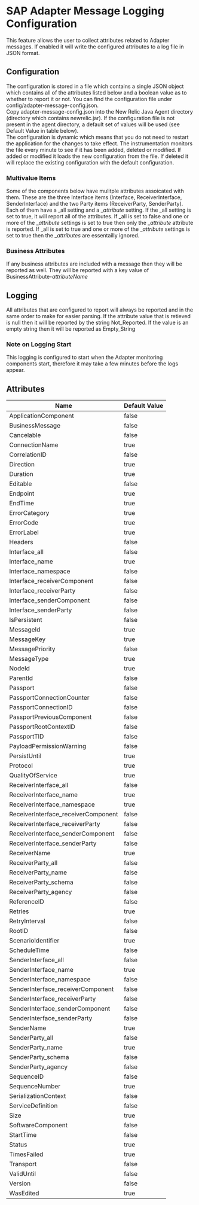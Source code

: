 # SAP Adapter Message Logging Configuration #
This feature allows the user to collect attributes related to Adapter messages.  If enabled it will write the configured attributes to a log file in JSON format.    

## Configuration ##
The configuration is stored in a file which contains a single JSON object which contains all of the attributes listed below and a boolean value as to whether to report it or not.  You can find the configuration file under config/adapter-message-config.json.   
Copy adapter-message-config.json into the New Relic Java Agent directory (directory which contains newrelic.jar).  If the configuration file is not present in the agent directory, a default set of values will be used (see Default Value in table below).   
The configuration is dynamic which means that you do not need to restart the application for the changes to take effect.  The instrumentation monitors the file every minute to see if it has been added, deleted or modified.  If added or modified it loads the new configuration from the file.   If deleted it will replace the existing configuration with the default configuration.   

### Multivalue Items ###
Some of the components below have mulitple attributes assoicated with them.  These are the three Interface items (Interface, ReceiverInterface, SenderInterface) and the two Party items (ReceiverParty, SenderParty). Each of them have a _all setting and a _*attribute* setting.
If the _all setting is set to true, it will report all of the attributes.  If _all is set to false and one or more of the _*attribute* settings is set to true then only the _*attribute* attribute is reported. If _all is set to true and one or more of the _*attribute* settings is set to true then the _*attributes* are essentailly ignored.   
### Business Attributes ###
If any business attributes are included with a message then they will be reported as well. They will be reported with a key value of BusinessAttribute-*attributeName*    
## Logging ##
All attributes that are configured to report will always be reported and in the same order to make for easier parsing.  If the attribute value that is retieved is null then it will be reported by the string Not_Reported.  If the value is an empty string then it will be reported as Empty_String    
### Note on Logging Start ###
This logging is configured to start when the Adapter monitoring components start, therefore it may take a few minutes before the logs appear.   
## Attributes ##  
| Name | Default Value |
| ---- | ---- |
| ApplicationComponent| false |
| BusinessMessage| false |
| Cancelable| false|
| ConnectionName| true|
| CorrelationID|  false |
| Direction|  true |
| Duration|  true |
| Editable|  false |
| Endpoint|  true |
| EndTime|  true |
| ErrorCategory|  true |
| ErrorCode|  true |
| ErrorLabel|  true |
| Headers|  false |
| Interface_all |  false |
| Interface_name|  true |
| Interface_namespace|  false |
| Interface_receiverComponent|  false |
| Interface_receiverParty|  false |
| Interface_senderComponent|  false |
| Interface_senderParty|  false |
| IsPersistent|  false |
| MessageId|  true |
| MessageKey|  true |
| MessagePriority|  false |
| MessageType|  true |
| NodeId|  true |
| ParentId|  false |
| Passport|  false |
| PassportConnectionCounter|  false |
| PassportConnectionID|  false |
| PassportPreviousComponent|  false |
| PassportRootContextID|  false |
| PassportTID|  false |
| PayloadPermissionWarning|  false |
| PersistUntil|  true |
| Protocol|  true |
| QualityOfService|  true |
| ReceiverInterface_all|  false |
| ReceiverInterface_name|  true |
| ReceiverInterface_namespace|  true |
| ReceiverInterface_receiverComponent|  false |
| ReceiverInterface_receiverParty|  false |
| ReceiverInterface_senderComponent|  false |
| ReceiverInterface_senderParty|  false |
| ReceiverName|  true |
| ReceiverParty_all|  false |
| ReceiverParty_name|  false |
| ReceiverParty_schema|  false |
| ReceiverParty_agency|  false |
| ReferenceID|  false |
| Retries|  true |
| RetryInterval|  false |
| RootID|  false |
| ScenarioIdentifier|  true |
| ScheduleTime|  false |
| SenderInterface_all|  false |
| SenderInterface_name|  true |
| SenderInterface_namespace|  false |
| SenderInterface_receiverComponent|  false |
| SenderInterface_receiverParty|  false |
| SenderInterface_senderComponent|  false |
| SenderInterface_senderParty|  false |
| SenderName|  true |
| SenderParty_all|  false |
| SenderParty_name|  true |
| SenderParty_schema|  false |
| SenderParty_agency|  false |
| SequenceID|  false |
| SequenceNumber|  true |
| SerializationContext|  false |
| ServiceDefinition|  false |
| Size|  true |
| SoftwareComponent|  false |
| StartTime|  false |
| Status|  true |
| TimesFailed|  true |
| Transport|  false |
| ValidUntil|  false |
| Version|  false |
| WasEdited | true|
